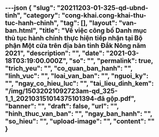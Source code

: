 ---json
{
    "slug": "20211203-01-325-qd-ubnd-tinh",
    "category": "cong-khai.cong-khai-thu-tuc-hanh-chinh",
    "tag": [],
    "layout": "van-ban.html",
    "title": "Về việc công bố Danh mục thủ tục hành chính thực hiện tiếp nhận tại Bộ phận Một cửa trên địa bàn tỉnh Đắk Nông năm 2021",
    "description": "",
    "date": "2021-03-18T03:19:00.000Z",
    "so": "",
    "permalink": true,
    "trich_yeu": "",
    "co_quan_ban_hanh": "",
    "linh_vuc": "",
    "loai_van_ban": "",
    "nguoi_ky": "",
    "ngay_co_hieu_luc": "",
    "tai_lieu_dinh_kem": "/img/15032021092723am-qd_325-1_1_202103151014375101394-đã gộp.pdf",
    "banner": "",
    "draft": false,
    "url": "",
    "hinh_thuc_van_ban": "",
    "ngay_ban_hanh": "",
    "so_hieu": "",
    "upload-image": "",
    "__content__": ""
}
---
